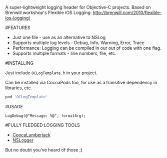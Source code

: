 A super-lightweight logging header for Objective-C projects. Based on Brenwill workshop's Flexible iOS Logging: http://brenwill.com/2010/flexible-ios-logging/ 

#FEATURES

* Just one file - use as an alternative to NSLog
* Supports multiple log levels - Debug, Info, Warning, Error, Trace
* Performance: Logging can be compiled in our out of code with one flag. 
* Supports multiple formats - line numbers, file, etc. 

#INSTALLING

Just include `OCLogTemplate.h` in your project. 

Can be installed via CocoaPods too, for use as a transitive dependency in libraries, etc. 

```ruby
pod 'OCLogTemplate'
```

#USAGE

```objc
LogDebug(@"Message: %@", formatArg);
```

#FULLY FLEDGED LOGGING TOOLS

* <a href="https://github.com/CocoaLumberjack/CocoaLumberjack">CoocaLumberjack</a>
* <a href="https://github.com/fpillet/NSLogger">NSLogger</a>

But no doubt you've heard of those ;) 









